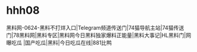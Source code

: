 # hhh08
黑料网-0624-黑料不打烊入口|Telegram频道传送门|74猫导航主站|74猫传送门|78黑料网|黑料专区|黑料网今日黑料独家爆料正能量|黑料大事记|HL黑料门|网曝吃瓜 |国产吃瓜|黑料|今日吃瓜在线|881比鸭
